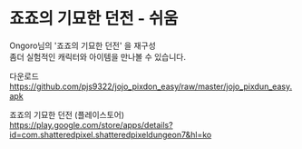 # 죠죠의 기묘한 던전 - 쉬움  

Ongoro님의 '죠죠의 기묘한 던전' 을 재구성  
좀더 실험적인 캐릭터와 아이템을 만나볼 수 있습니다.  

다운로드  
https://github.com/pjs9322/jojo_pixdon_easy/raw/master/jojo_pixdun_easy.apk  

죠죠의 기묘한 던전 (플레이스토어)  
https://play.google.com/store/apps/details?id=com.shatteredpixel.shatteredpixeldungeon7&hl=ko
